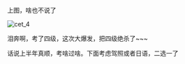 

上图，啥也不说了

![cet_4](https://e25ba8-log4d-c.dijingchao.com/images/upload_dropbox/200908/Snap1.jpg)

泪奔啊，考了四级，这次大爆发，把四级绝杀了~~~

话说上半年真顺，考啥过啥。下面考虑驾照或者日语，二选一了


